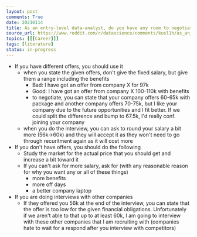 ```yaml
---
layout: post
comments: True
date: 20210114
title: As an entry-level data-analyst, do you have any room to negotiate salary?
source_url: https://www.reddit.com/r/datascience/comments/kusl1h/as_an_entrylevel_dataanalyst_do_you_have_any_room/giukocp/?utm_source=reddit&utm_medium=web2x&context=3
topics: [[[Career]]]
tags: [literature]
status: in-progress
---
```


-   If you have different offers, you should use it
    -   when you state the given offers, don't give the fixed salary, but give them a range including the benefits
        -   Bad: I have got an offer from company X for 97k
        -   Good: I have got an offer from company X 100-110k with benefits
        -   to negotiate, you can state that your company offers 60-65k with package and another company offers 70-75k, but I like your company due to the future opportunities and I fit better. If we could split the difference and bump to 67.5k, I'd really conf. joining your company
    -   when you do the interview, you can ask to round your salary a bit more (56k->60k) and they will accept it as they won't need to go through recuritment again as it will cost more
-   If you don't have offers, you should do the following
    -   Study the market for the actual price that you should get and increase a bit toward it
    -   If you can't ask for more salary, ask for (with any reasonable reason for why you want any or all of these things)
        -   more benefits
        -   more off days
        -   a better company laptop
-   If you are doing interviews with other companies
    -   If they offered you 56k at the end of the interview, you can state that the offer is too low for the given financial obligations. Unfortunately if we aren't able to that up to at least 60k, I am going to interview with these other companies that I am recruiting with (companies hate to wait for a respond after you interview with competitors)
